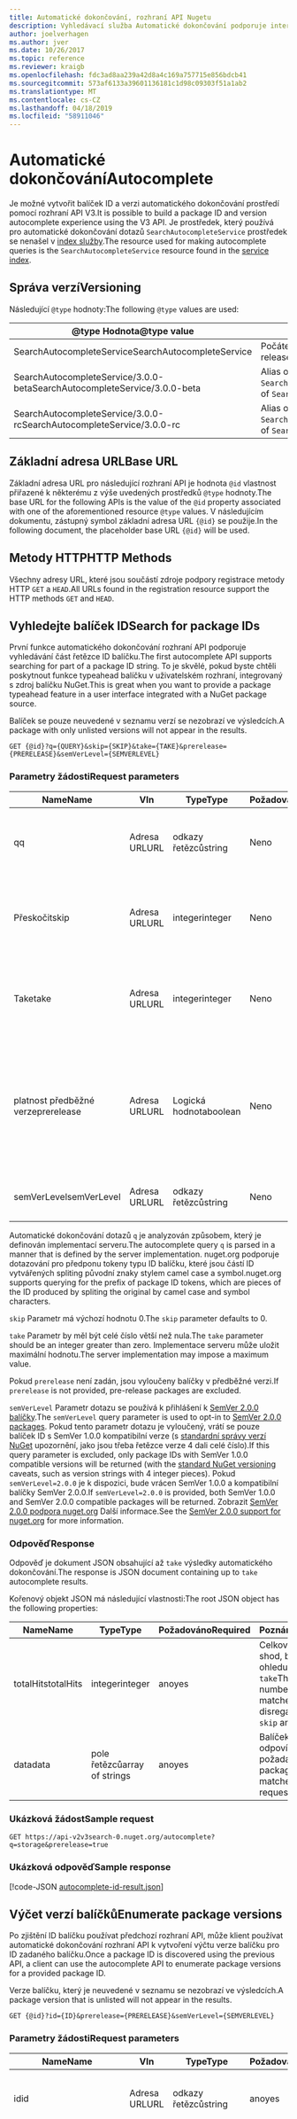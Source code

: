 ```yaml
---
title: Automatické dokončování, rozhraní API Nugetu
description: Vyhledávací služba Automatické dokončování podporuje interaktivní zjišťování balíčku ID a verze.
author: joelverhagen
ms.author: jver
ms.date: 10/26/2017
ms.topic: reference
ms.reviewer: kraigb
ms.openlocfilehash: fdc3ad8aa239a42d8a4c169a757715e856bdcb41
ms.sourcegitcommit: 573af6133a39601136181c1d98c09303f51a1ab2
ms.translationtype: MT
ms.contentlocale: cs-CZ
ms.lasthandoff: 04/18/2019
ms.locfileid: "58911046"
---
```

# <a name="autocomplete"></a><span data-ttu-id="49a9e-103">Automatické dokončování</span><span class="sxs-lookup"><span data-stu-id="49a9e-103">Autocomplete</span></span>

<span data-ttu-id="49a9e-104">Je možné vytvořit balíček ID a verzi automatického dokončování prostředí pomocí rozhraní API V3.</span><span class="sxs-lookup"><span data-stu-id="49a9e-104">It is possible to build a package ID and version autocomplete experience using the V3 API.</span></span> <span data-ttu-id="49a9e-105">Je prostředek, který používá pro automatické dokončování dotazů `SearchAutocompleteService` prostředek se nenašel v [index služby](service-index.md).</span><span class="sxs-lookup"><span data-stu-id="49a9e-105">The resource used for making autocomplete queries is the `SearchAutocompleteService` resource found in the [service index](service-index.md).</span></span>

## <a name="versioning"></a><span data-ttu-id="49a9e-106">Správa verzí</span><span class="sxs-lookup"><span data-stu-id="49a9e-106">Versioning</span></span>

<span data-ttu-id="49a9e-107">Následující `@type` hodnoty:</span><span class="sxs-lookup"><span data-stu-id="49a9e-107">The following `@type` values are used:</span></span>

<span data-ttu-id="49a9e-108">@type Hodnota</span><span class="sxs-lookup"><span data-stu-id="49a9e-108">@type value</span></span>                          | <span data-ttu-id="49a9e-109">Poznámky</span><span class="sxs-lookup"><span data-stu-id="49a9e-109">Notes</span></span>
------------------------------------ | -----
<span data-ttu-id="49a9e-110">SearchAutocompleteService</span><span class="sxs-lookup"><span data-stu-id="49a9e-110">SearchAutocompleteService</span></span>            | <span data-ttu-id="49a9e-111">Počáteční verze</span><span class="sxs-lookup"><span data-stu-id="49a9e-111">The initial release</span></span>
<span data-ttu-id="49a9e-112">SearchAutocompleteService/3.0.0-beta</span><span class="sxs-lookup"><span data-stu-id="49a9e-112">SearchAutocompleteService/3.0.0-beta</span></span> | <span data-ttu-id="49a9e-113">Alias of `SearchAutocompleteService`</span><span class="sxs-lookup"><span data-stu-id="49a9e-113">Alias of `SearchAutocompleteService`</span></span>
<span data-ttu-id="49a9e-114">SearchAutocompleteService/3.0.0-rc</span><span class="sxs-lookup"><span data-stu-id="49a9e-114">SearchAutocompleteService/3.0.0-rc</span></span>   | <span data-ttu-id="49a9e-115">Alias of `SearchAutocompleteService`</span><span class="sxs-lookup"><span data-stu-id="49a9e-115">Alias of `SearchAutocompleteService`</span></span>

## <a name="base-url"></a><span data-ttu-id="49a9e-116">Základní adresa URL</span><span class="sxs-lookup"><span data-stu-id="49a9e-116">Base URL</span></span>

<span data-ttu-id="49a9e-117">Základní adresa URL pro následující rozhraní API je hodnota `@id` vlastnost přiřazené k některému z výše uvedených prostředků `@type` hodnoty.</span><span class="sxs-lookup"><span data-stu-id="49a9e-117">The base URL for the following APIs is the value of the `@id` property associated with one of the aforementioned resource `@type` values.</span></span> <span data-ttu-id="49a9e-118">V následujícím dokumentu, zástupný symbol základní adresa URL `{@id}` se použije.</span><span class="sxs-lookup"><span data-stu-id="49a9e-118">In the following document, the placeholder base URL `{@id}` will be used.</span></span>

## <a name="http-methods"></a><span data-ttu-id="49a9e-119">Metody HTTP</span><span class="sxs-lookup"><span data-stu-id="49a9e-119">HTTP Methods</span></span>

<span data-ttu-id="49a9e-120">Všechny adresy URL, které jsou součástí zdroje podpory registrace metody HTTP `GET` a `HEAD`.</span><span class="sxs-lookup"><span data-stu-id="49a9e-120">All URLs found in the registration resource support the HTTP methods `GET` and `HEAD`.</span></span>

## <a name="search-for-package-ids"></a><span data-ttu-id="49a9e-121">Vyhledejte balíček ID</span><span class="sxs-lookup"><span data-stu-id="49a9e-121">Search for package IDs</span></span>

<span data-ttu-id="49a9e-122">První funkce automatického dokončování rozhraní API podporuje vyhledávání část řetězce ID balíčku.</span><span class="sxs-lookup"><span data-stu-id="49a9e-122">The first autocomplete API supports searching for part of a package ID string.</span></span> <span data-ttu-id="49a9e-123">To je skvělé, pokud byste chtěli poskytnout funkce typeahead balíčku v uživatelském rozhraní, integrovaný s zdroj balíčku NuGet.</span><span class="sxs-lookup"><span data-stu-id="49a9e-123">This is great when you want to provide a package typeahead feature in a user interface integrated with a NuGet package source.</span></span>

<span data-ttu-id="49a9e-124">Balíček se pouze neuvedené v seznamu verzí se nezobrazí ve výsledcích.</span><span class="sxs-lookup"><span data-stu-id="49a9e-124">A package with only unlisted versions will not appear in the results.</span></span>

    GET {@id}?q={QUERY}&skip={SKIP}&take={TAKE}&prerelease={PRERELEASE}&semVerLevel={SEMVERLEVEL}

### <a name="request-parameters"></a><span data-ttu-id="49a9e-125">Parametry žádosti</span><span class="sxs-lookup"><span data-stu-id="49a9e-125">Request parameters</span></span>

<span data-ttu-id="49a9e-126">Name</span><span class="sxs-lookup"><span data-stu-id="49a9e-126">Name</span></span>        | <span data-ttu-id="49a9e-127">V</span><span class="sxs-lookup"><span data-stu-id="49a9e-127">In</span></span>     | <span data-ttu-id="49a9e-128">Type</span><span class="sxs-lookup"><span data-stu-id="49a9e-128">Type</span></span>    | <span data-ttu-id="49a9e-129">Požadováno</span><span class="sxs-lookup"><span data-stu-id="49a9e-129">Required</span></span> | <span data-ttu-id="49a9e-130">Poznámky</span><span class="sxs-lookup"><span data-stu-id="49a9e-130">Notes</span></span>
----------- | ------ | ------- | -------- | -----
<span data-ttu-id="49a9e-131">q</span><span class="sxs-lookup"><span data-stu-id="49a9e-131">q</span></span>           | <span data-ttu-id="49a9e-132">Adresa URL</span><span class="sxs-lookup"><span data-stu-id="49a9e-132">URL</span></span>    | <span data-ttu-id="49a9e-133">odkazy řetězců</span><span class="sxs-lookup"><span data-stu-id="49a9e-133">string</span></span>  | <span data-ttu-id="49a9e-134">Ne</span><span class="sxs-lookup"><span data-stu-id="49a9e-134">no</span></span>       | <span data-ttu-id="49a9e-135">Řetězec určený k porovnání s ID balíčku</span><span class="sxs-lookup"><span data-stu-id="49a9e-135">The string to compare against package IDs</span></span>
<span data-ttu-id="49a9e-136">Přeskočit</span><span class="sxs-lookup"><span data-stu-id="49a9e-136">skip</span></span>        | <span data-ttu-id="49a9e-137">Adresa URL</span><span class="sxs-lookup"><span data-stu-id="49a9e-137">URL</span></span>    | <span data-ttu-id="49a9e-138">integer</span><span class="sxs-lookup"><span data-stu-id="49a9e-138">integer</span></span> | <span data-ttu-id="49a9e-139">Ne</span><span class="sxs-lookup"><span data-stu-id="49a9e-139">no</span></span>       | <span data-ttu-id="49a9e-140">Počet výsledků, chcete-li přeskočit pro stránkování</span><span class="sxs-lookup"><span data-stu-id="49a9e-140">The number of results to skip, for pagination</span></span>
<span data-ttu-id="49a9e-141">Take</span><span class="sxs-lookup"><span data-stu-id="49a9e-141">take</span></span>        | <span data-ttu-id="49a9e-142">Adresa URL</span><span class="sxs-lookup"><span data-stu-id="49a9e-142">URL</span></span>    | <span data-ttu-id="49a9e-143">integer</span><span class="sxs-lookup"><span data-stu-id="49a9e-143">integer</span></span> | <span data-ttu-id="49a9e-144">Ne</span><span class="sxs-lookup"><span data-stu-id="49a9e-144">no</span></span>       | <span data-ttu-id="49a9e-145">Počet výsledků, které má být vrácen pro stránkování</span><span class="sxs-lookup"><span data-stu-id="49a9e-145">The number of results to return, for pagination</span></span>
<span data-ttu-id="49a9e-146">platnost předběžné verze</span><span class="sxs-lookup"><span data-stu-id="49a9e-146">prerelease</span></span>  | <span data-ttu-id="49a9e-147">Adresa URL</span><span class="sxs-lookup"><span data-stu-id="49a9e-147">URL</span></span>    | <span data-ttu-id="49a9e-148">Logická hodnota</span><span class="sxs-lookup"><span data-stu-id="49a9e-148">boolean</span></span> | <span data-ttu-id="49a9e-149">Ne</span><span class="sxs-lookup"><span data-stu-id="49a9e-149">no</span></span>       | <span data-ttu-id="49a9e-150">`true` nebo `false` určující, jestli se mají zahrnout [balíčky v předběžné verzi](../create-packages/prerelease-packages.md)</span><span class="sxs-lookup"><span data-stu-id="49a9e-150">`true` or `false` determining whether to include [pre-release packages](../create-packages/prerelease-packages.md)</span></span>
<span data-ttu-id="49a9e-151">semVerLevel</span><span class="sxs-lookup"><span data-stu-id="49a9e-151">semVerLevel</span></span> | <span data-ttu-id="49a9e-152">Adresa URL</span><span class="sxs-lookup"><span data-stu-id="49a9e-152">URL</span></span>    | <span data-ttu-id="49a9e-153">odkazy řetězců</span><span class="sxs-lookup"><span data-stu-id="49a9e-153">string</span></span>  | <span data-ttu-id="49a9e-154">Ne</span><span class="sxs-lookup"><span data-stu-id="49a9e-154">no</span></span>       | <span data-ttu-id="49a9e-155">Řetězec verze SemVer 1.0.0</span><span class="sxs-lookup"><span data-stu-id="49a9e-155">A SemVer 1.0.0 version string</span></span> 

<span data-ttu-id="49a9e-156">Automatické dokončování dotazů `q` je analyzován způsobem, který je definován implementací serveru.</span><span class="sxs-lookup"><span data-stu-id="49a9e-156">The autocomplete query `q` is parsed in a manner that is defined by the server implementation.</span></span> <span data-ttu-id="49a9e-157">nuget.org podporuje dotazování pro předponu tokeny typu ID balíčku, které jsou částí ID vytvářených spliting původní znaky stylem camel case a symbol.</span><span class="sxs-lookup"><span data-stu-id="49a9e-157">nuget.org supports querying for the prefix of package ID tokens, which are pieces of the ID produced by spliting the original by camel case and symbol characters.</span></span>

<span data-ttu-id="49a9e-158">`skip` Parametr má výchozí hodnotu 0.</span><span class="sxs-lookup"><span data-stu-id="49a9e-158">The `skip` parameter defaults to 0.</span></span>

<span data-ttu-id="49a9e-159">`take` Parametr by měl být celé číslo větší než nula.</span><span class="sxs-lookup"><span data-stu-id="49a9e-159">The `take` parameter should be an integer greater than zero.</span></span> <span data-ttu-id="49a9e-160">Implementace serveru může uložit maximální hodnotu.</span><span class="sxs-lookup"><span data-stu-id="49a9e-160">The server implementation may impose a maximum value.</span></span>

<span data-ttu-id="49a9e-161">Pokud `prerelease` není zadán, jsou vyloučeny balíčky v předběžné verzi.</span><span class="sxs-lookup"><span data-stu-id="49a9e-161">If `prerelease` is not provided, pre-release packages are excluded.</span></span>

<span data-ttu-id="49a9e-162">`semVerLevel` Parametr dotazu se používá k přihlášení k [SemVer 2.0.0 balíčky](https://github.com/NuGet/Home/wiki/SemVer2-support-for-nuget.org-%28server-side%29#identifying-semver-v200-packages).</span><span class="sxs-lookup"><span data-stu-id="49a9e-162">The `semVerLevel` query parameter is used to opt-in to [SemVer 2.0.0 packages](https://github.com/NuGet/Home/wiki/SemVer2-support-for-nuget.org-%28server-side%29#identifying-semver-v200-packages).</span></span>
<span data-ttu-id="49a9e-163">Pokud tento parametr dotazu je vyloučený, vrátí se pouze balíček ID s SemVer 1.0.0 kompatibilní verze (s [standardní správy verzí NuGet](../reference/package-versioning.md) upozornění, jako jsou třeba řetězce verze 4 dali celé číslo).</span><span class="sxs-lookup"><span data-stu-id="49a9e-163">If this query parameter is excluded, only package IDs with SemVer 1.0.0 compatible versions will be returned (with the [standard NuGet versioning](../reference/package-versioning.md) caveats, such as version strings with 4 integer pieces).</span></span>
<span data-ttu-id="49a9e-164">Pokud `semVerLevel=2.0.0` je k dispozici, bude vrácen SemVer 1.0.0 a kompatibilní balíčky SemVer 2.0.0.</span><span class="sxs-lookup"><span data-stu-id="49a9e-164">If `semVerLevel=2.0.0` is provided, both SemVer 1.0.0 and SemVer 2.0.0 compatible packages will be returned.</span></span> <span data-ttu-id="49a9e-165">Zobrazit [SemVer 2.0.0 podpora nuget.org](https://github.com/NuGet/Home/wiki/SemVer2-support-for-nuget.org-%28server-side%29) Další informace.</span><span class="sxs-lookup"><span data-stu-id="49a9e-165">See the [SemVer 2.0.0 support for nuget.org](https://github.com/NuGet/Home/wiki/SemVer2-support-for-nuget.org-%28server-side%29) for more information.</span></span>

### <a name="response"></a><span data-ttu-id="49a9e-166">Odpověď</span><span class="sxs-lookup"><span data-stu-id="49a9e-166">Response</span></span>

<span data-ttu-id="49a9e-167">Odpověď je dokument JSON obsahující až `take` výsledky automatického dokončování.</span><span class="sxs-lookup"><span data-stu-id="49a9e-167">The response is JSON document containing up to `take` autocomplete results.</span></span>

<span data-ttu-id="49a9e-168">Kořenový objekt JSON má následující vlastnosti:</span><span class="sxs-lookup"><span data-stu-id="49a9e-168">The root JSON object has the following properties:</span></span>

<span data-ttu-id="49a9e-169">Name</span><span class="sxs-lookup"><span data-stu-id="49a9e-169">Name</span></span>      | <span data-ttu-id="49a9e-170">Type</span><span class="sxs-lookup"><span data-stu-id="49a9e-170">Type</span></span>             | <span data-ttu-id="49a9e-171">Požadováno</span><span class="sxs-lookup"><span data-stu-id="49a9e-171">Required</span></span> | <span data-ttu-id="49a9e-172">Poznámky</span><span class="sxs-lookup"><span data-stu-id="49a9e-172">Notes</span></span>
--------- | ---------------- | -------- | -----
<span data-ttu-id="49a9e-173">totalHits</span><span class="sxs-lookup"><span data-stu-id="49a9e-173">totalHits</span></span> | <span data-ttu-id="49a9e-174">integer</span><span class="sxs-lookup"><span data-stu-id="49a9e-174">integer</span></span>          | <span data-ttu-id="49a9e-175">ano</span><span class="sxs-lookup"><span data-stu-id="49a9e-175">yes</span></span>      | <span data-ttu-id="49a9e-176">Celkový počet shod, bez ohledu na `skip` a `take`</span><span class="sxs-lookup"><span data-stu-id="49a9e-176">The total number of matches, disregarding `skip` and `take`</span></span>
<span data-ttu-id="49a9e-177">data</span><span class="sxs-lookup"><span data-stu-id="49a9e-177">data</span></span>      | <span data-ttu-id="49a9e-178">pole řetězců</span><span class="sxs-lookup"><span data-stu-id="49a9e-178">array of strings</span></span> | <span data-ttu-id="49a9e-179">ano</span><span class="sxs-lookup"><span data-stu-id="49a9e-179">yes</span></span>      | <span data-ttu-id="49a9e-180">Balíček odpovídající ID požadavku</span><span class="sxs-lookup"><span data-stu-id="49a9e-180">The package IDs matched by the request</span></span>

### <a name="sample-request"></a><span data-ttu-id="49a9e-181">Ukázková žádost</span><span class="sxs-lookup"><span data-stu-id="49a9e-181">Sample request</span></span>

    GET https://api-v2v3search-0.nuget.org/autocomplete?q=storage&prerelease=true

### <a name="sample-response"></a><span data-ttu-id="49a9e-182">Ukázková odpověď</span><span class="sxs-lookup"><span data-stu-id="49a9e-182">Sample response</span></span>

[!code-JSON [autocomplete-id-result.json](./_data/autocomplete-id-result.json)]

## <a name="enumerate-package-versions"></a><span data-ttu-id="49a9e-183">Výčet verzí balíčků</span><span class="sxs-lookup"><span data-stu-id="49a9e-183">Enumerate package versions</span></span>

<span data-ttu-id="49a9e-184">Po zjištění ID balíčku používat předchozí rozhraní API, může klient používat automatické dokončování rozhraní API k vytvoření výčtu verze balíčku pro ID zadaného balíčku.</span><span class="sxs-lookup"><span data-stu-id="49a9e-184">Once a package ID is discovered using the previous API, a client can use the autocomplete API to enumerate package versions for a provided package ID.</span></span>

<span data-ttu-id="49a9e-185">Verze balíčku, který je neuvedené v seznamu se nezobrazí ve výsledcích.</span><span class="sxs-lookup"><span data-stu-id="49a9e-185">A package version that is unlisted will not appear in the results.</span></span>

    GET {@id}?id={ID}&prerelease={PRERELEASE}&semVerLevel={SEMVERLEVEL}

### <a name="request-parameters"></a><span data-ttu-id="49a9e-186">Parametry žádosti</span><span class="sxs-lookup"><span data-stu-id="49a9e-186">Request parameters</span></span>

<span data-ttu-id="49a9e-187">Name</span><span class="sxs-lookup"><span data-stu-id="49a9e-187">Name</span></span>        | <span data-ttu-id="49a9e-188">V</span><span class="sxs-lookup"><span data-stu-id="49a9e-188">In</span></span>     | <span data-ttu-id="49a9e-189">Type</span><span class="sxs-lookup"><span data-stu-id="49a9e-189">Type</span></span>    | <span data-ttu-id="49a9e-190">Požadováno</span><span class="sxs-lookup"><span data-stu-id="49a9e-190">Required</span></span> | <span data-ttu-id="49a9e-191">Poznámky</span><span class="sxs-lookup"><span data-stu-id="49a9e-191">Notes</span></span>
----------- | ------ | ------- | -------- | -----
<span data-ttu-id="49a9e-192">id</span><span class="sxs-lookup"><span data-stu-id="49a9e-192">id</span></span>          | <span data-ttu-id="49a9e-193">Adresa URL</span><span class="sxs-lookup"><span data-stu-id="49a9e-193">URL</span></span>    | <span data-ttu-id="49a9e-194">odkazy řetězců</span><span class="sxs-lookup"><span data-stu-id="49a9e-194">string</span></span>  | <span data-ttu-id="49a9e-195">ano</span><span class="sxs-lookup"><span data-stu-id="49a9e-195">yes</span></span>      | <span data-ttu-id="49a9e-196">ID balíčku k načtení verze pro</span><span class="sxs-lookup"><span data-stu-id="49a9e-196">The package ID to fetch versions for</span></span>
<span data-ttu-id="49a9e-197">platnost předběžné verze</span><span class="sxs-lookup"><span data-stu-id="49a9e-197">prerelease</span></span>  | <span data-ttu-id="49a9e-198">Adresa URL</span><span class="sxs-lookup"><span data-stu-id="49a9e-198">URL</span></span>    | <span data-ttu-id="49a9e-199">Logická hodnota</span><span class="sxs-lookup"><span data-stu-id="49a9e-199">boolean</span></span> | <span data-ttu-id="49a9e-200">Ne</span><span class="sxs-lookup"><span data-stu-id="49a9e-200">no</span></span>       | <span data-ttu-id="49a9e-201">`true` nebo `false` určující, jestli se mají zahrnout [balíčky v předběžné verzi](../create-packages/prerelease-packages.md)</span><span class="sxs-lookup"><span data-stu-id="49a9e-201">`true` or `false` determining whether to include [pre-release packages](../create-packages/prerelease-packages.md)</span></span>
<span data-ttu-id="49a9e-202">semVerLevel</span><span class="sxs-lookup"><span data-stu-id="49a9e-202">semVerLevel</span></span> | <span data-ttu-id="49a9e-203">Adresa URL</span><span class="sxs-lookup"><span data-stu-id="49a9e-203">URL</span></span>    | <span data-ttu-id="49a9e-204">odkazy řetězců</span><span class="sxs-lookup"><span data-stu-id="49a9e-204">string</span></span>  | <span data-ttu-id="49a9e-205">Ne</span><span class="sxs-lookup"><span data-stu-id="49a9e-205">no</span></span>       | <span data-ttu-id="49a9e-206">Řetězec SemVer 2.0.0 verze</span><span class="sxs-lookup"><span data-stu-id="49a9e-206">A SemVer 2.0.0 version string</span></span> 

<span data-ttu-id="49a9e-207">Pokud `prerelease` není zadán, jsou vyloučeny balíčky v předběžné verzi.</span><span class="sxs-lookup"><span data-stu-id="49a9e-207">If `prerelease` is not provided, pre-release packages are excluded.</span></span>

<span data-ttu-id="49a9e-208">`semVerLevel` Parametr dotazu se používá k přihlášení k SemVer 2.0.0 balíčky.</span><span class="sxs-lookup"><span data-stu-id="49a9e-208">The `semVerLevel` query parameter is used to opt-in to SemVer 2.0.0 packages.</span></span> <span data-ttu-id="49a9e-209">Pokud tento parametr dotazu je vyloučený, vrátí se pouze verze SemVer 1.0.0.</span><span class="sxs-lookup"><span data-stu-id="49a9e-209">If this query parameter is excluded, only SemVer 1.0.0 versions will be returned.</span></span> <span data-ttu-id="49a9e-210">Pokud `semVerLevel=2.0.0` je k dispozici, bude vrácen SemVer 1.0.0 a verze SemVer 2.0.0.</span><span class="sxs-lookup"><span data-stu-id="49a9e-210">If `semVerLevel=2.0.0` is provided, both SemVer 1.0.0 and SemVer 2.0.0 versions will be returned.</span></span> <span data-ttu-id="49a9e-211">Zobrazit [SemVer 2.0.0 podpora nuget.org](https://github.com/NuGet/Home/wiki/SemVer2-support-for-nuget.org-%28server-side%29) Další informace.</span><span class="sxs-lookup"><span data-stu-id="49a9e-211">See the [SemVer 2.0.0 support for nuget.org](https://github.com/NuGet/Home/wiki/SemVer2-support-for-nuget.org-%28server-side%29) for more information.</span></span>

### <a name="response"></a><span data-ttu-id="49a9e-212">Odpověď</span><span class="sxs-lookup"><span data-stu-id="49a9e-212">Response</span></span>

<span data-ttu-id="49a9e-213">Odpověď je dokument JSON obsahující všechny verze balíčků poskytovaný balíček ID, daný dotaz s parametry filtrování.</span><span class="sxs-lookup"><span data-stu-id="49a9e-213">The response is JSON document containing all package versions of the provided package ID, filtering by the given query parameters.</span></span>

<span data-ttu-id="49a9e-214">Kořenový objekt JSON má následující vlastnost:</span><span class="sxs-lookup"><span data-stu-id="49a9e-214">The root JSON object has the following property:</span></span>

<span data-ttu-id="49a9e-215">Name</span><span class="sxs-lookup"><span data-stu-id="49a9e-215">Name</span></span>      | <span data-ttu-id="49a9e-216">Type</span><span class="sxs-lookup"><span data-stu-id="49a9e-216">Type</span></span>             | <span data-ttu-id="49a9e-217">Požadováno</span><span class="sxs-lookup"><span data-stu-id="49a9e-217">Required</span></span> | <span data-ttu-id="49a9e-218">Poznámky</span><span class="sxs-lookup"><span data-stu-id="49a9e-218">Notes</span></span>
--------- | ---------------- | -------- | -----
<span data-ttu-id="49a9e-219">data</span><span class="sxs-lookup"><span data-stu-id="49a9e-219">data</span></span>      | <span data-ttu-id="49a9e-220">pole řetězců</span><span class="sxs-lookup"><span data-stu-id="49a9e-220">array of strings</span></span> | <span data-ttu-id="49a9e-221">ano</span><span class="sxs-lookup"><span data-stu-id="49a9e-221">yes</span></span>      | <span data-ttu-id="49a9e-222">Verze balíčku, který odpovídá požadavku</span><span class="sxs-lookup"><span data-stu-id="49a9e-222">The package versions matched by the request</span></span>

<span data-ttu-id="49a9e-223">Verze balíčku v `data` pole může obsahovat metadata sestavení SemVer 2.0.0 (třeba `1.0.0+metadata`) Pokud `semVerLevel=2.0.0` je k dispozici v řetězci dotazu.</span><span class="sxs-lookup"><span data-stu-id="49a9e-223">The package versions in the `data` array may contain SemVer 2.0.0 build metadata (e.g. `1.0.0+metadata`) if the `semVerLevel=2.0.0` is provided in the query string.</span></span>

### <a name="sample-request"></a><span data-ttu-id="49a9e-224">Ukázková žádost</span><span class="sxs-lookup"><span data-stu-id="49a9e-224">Sample request</span></span>

    GET https://api-v2v3search-0.nuget.org/autocomplete?id=nuget.protocol&prerelease=true

### <a name="sample-response"></a><span data-ttu-id="49a9e-225">Ukázková odpověď</span><span class="sxs-lookup"><span data-stu-id="49a9e-225">Sample response</span></span>

[!code-JSON [autocomplete-version-result.json](./_data/autocomplete-version-result.json)]
